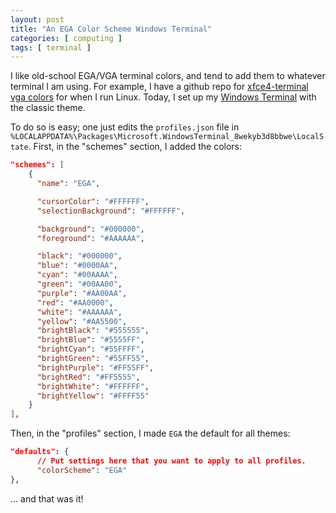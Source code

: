 ```yaml
---
layout: post
title: "An EGA Color Scheme Windows Terminal"
categories: [ computing ]
tags: [ terminal ]
---
```


I like old-school EGA/VGA terminal colors, and tend to add them to
whatever terminal I am using.  For example, I have a github repo
for [xfce4-terminal vga colors][1] for when I run Linux.  Today, I set 
up my [Windows Terminal][2] with the classic theme.

To do so is easy; one just edits the `profiles.json` file in 
`%LOCALAPPDATA%\Packages\Microsoft.WindowsTerminal_8wekyb3d8bbwe\LocalState`.
First, in the "schemes" section, I added the colors:

``` json
"schemes": [
    {
      "name": "EGA",

      "cursorColor": "#FFFFFF",
      "selectionBackground": "#FFFFFF",

      "background": "#000000",
      "foreground": "#AAAAAA",

      "black": "#000000",
      "blue": "#0000AA",
      "cyan": "#00AAAA",
      "green": "#00AA00",
      "purple": "#AA00AA",
      "red": "#AA0000",
      "white": "#AAAAAA",
      "yellow": "#AA5500",
      "brightBlack": "#555555",
      "brightBlue": "#5555FF",
      "brightCyan": "#55FFFF",
      "brightGreen": "#55FF55",
      "brightPurple": "#FF55FF",
      "brightRed": "#FF5555",
      "brightWhite": "#FFFFFF",
      "brightYellow": "#FFFF55"
    }
],
```

Then, in the "profiles" section, I made `EGA` the default for all
themes:

``` json
"defaults": {
      // Put settings here that you want to apply to all profiles.
      "colorScheme": "EGA"
},
```
... and that was it!

[1]: https://github.com/rwtodd/vga-xfce4-terminal
[2]: https://github.com/Microsoft/Terminal
